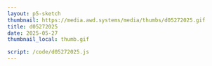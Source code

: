 ```yaml
---
layout: p5-sketch
thumbnail: https://media.awd.systems/media/thumbs/d05272025.gif
title: d05272025
date: 2025-05-27
thumbnail_local: thumb.gif

script: /code/d05272025.js
---
```

